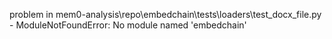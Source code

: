 problem in mem0-analysis\repo\embedchain\tests\loaders\test_docx_file.py - ModuleNotFoundError: No module named 'embedchain'
